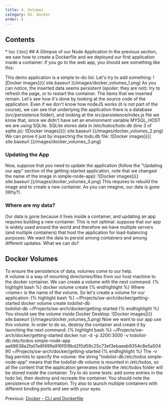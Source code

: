 ```yaml
---
title: 4. Volumes 
category: 01. Docker
order: 4
---
```

<h2>Contents</h2>
* toc
{:toc}
## A Glimpse of our Node Application
In the previous section, we saw how to create a Dockerfile and we deployed our first application inside a container:
If you go to the web app, you should see something like this:

This demo application is a simple to-do list. Let's try to add something:
![Docker images]({{ site.baseurl }}/images/docker_volumes_1.png)
As you can notice, the inserted data seems persistent (spoiler: they are not): try to refresh the page, or to restart the container. The items that we inserted remain. Let's see how it's done by looking at the source code of the application. Even if we don't know how nodeJS works (it is not part of the course), we can see that underlying the application there is a database (src/persistence folder), and looking at the src/persistence/index.js file we know that, since we didn't have set an environment variable MYSQL_HOST we are using SQLite. SQLite stores data in /etc/todos/todo.db (line 3 of sqlite.js):
![Docker images]({{ site.baseurl }}/images/docker_volumes_2.png)
We can prove it just by inspecting the todo.db file:
![Docker images]({{ site.baseurl }}/images/docker_volumes_3.png)

### Updating the App

Now, suppose that you need to update the application (follow the "Updating our app" section of the getting-started application, note that we changed the name of the image in simple-node-app):
![Docker images]({{ site.baseurl }}/images/docker_volumes_4.png)
This requires to rebuild the image and to create a new container. As you can imagine, our data is gone (Why?).

### Where are my data?
Our data is gone because it lives inside a container, and updating an app requires building a new container. This is not optimal: suppose that our app is widely used around the world and therefore
we have multiple servers (and multiple containers) that host the application for load-balancing purposes. We want the data to persist among containers and among different updates. What we can do?
## Docker Volumes
To ensure the persistence of data, volumes come to our help.  
A volume is a way of mounting directories/files from our host machine to the docker container. We can create a volume with the next command:
{% highlight bash %}
docker volume create <name>
{% endhighlight %}
Where *&lt;name&gt;* is the name of the volume. So let's create a volume for our application:
{% highlight bash %}
~/Projects/sw-arch/docker/getting-started docker volume create todolist-db      
todolist-db
~/Projects/sw-arch/docker/getting-started 
{% endhighlight %}
You should see the volume inside Docker Desktop:
![Docker images]({{ site.baseurl }}/images/docker_volumes_5.png)
Now we want to our app use this volume. In order to do so, destroy the container and create it by launching the next command:
{% highlight bash %}
~/Projects/sw-arch/docker/getting-started docker run -d -p 3200:3000 -v todolist-db:/etc/todos simple-node-app
aa68638a2fa01e8f499a916f5f8bd2f0d59c25c73ef3ebaeeb9354c8e5a50490
~/Projects/sw-arch/docker/getting-started 
{% endhighlight %}
The -v flag permits to specify the volume: the string "todolist-db:/etc/todos simple-node-app" means that the todolist-db volume is mounted in /etc/todos, so all the content that the application generates inside the /etc/todos folder will be stored inside the container. Try to do some tests: add some entries in the todo list, then destroy and recreate the container. You should note the persistence of the information. Try also to launch multiple containers with different binding ports and see with your eyes.
<div>
Previous: <a href="/SoftwareArchitecture/docker/cli-and-dockerfile">Docker - CLI and Dockerfile</a>
</div>